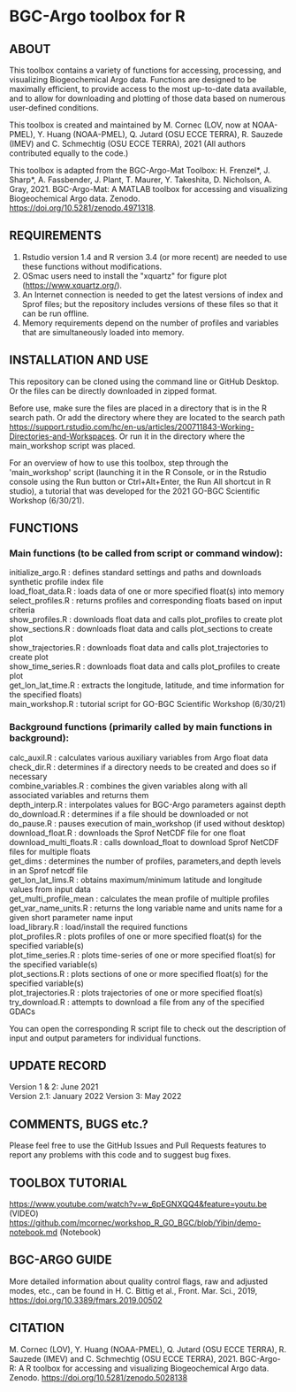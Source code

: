 # BGC-Argo toolbox for R

## ABOUT
This toolbox contains a variety of functions for accessing, processing, and visualizing Biogeochemical Argo data. Functions are designed to be maximally efficient, to provide access to the most up-to-date data available, and to allow for downloading and plotting of those data based on numerous user-defined conditions. 

This toolbox is created and maintained by M. Cornec (LOV, now at NOAA-PMEL), Y. Huang (NOAA-PMEL), Q. Jutard (OSU ECCE TERRA), R. Sauzede (IMEV) and C. Schmechtig (OSU ECCE TERRA), 2021 (All authors contributed equally to the code.)

This toolbox is adapted from the BGC-Argo-Mat Toolbox: H. Frenzel*, J. Sharp*, A. Fassbender, J. Plant, T. Maurer, Y. Takeshita, D. Nicholson, A. Gray, 2021.
BGC-Argo-Mat: A MATLAB toolbox for accessing and visualizing Biogeochemical Argo data. Zenodo. https://doi.org/10.5281/zenodo.4971318.

## REQUIREMENTS
1. Rstudio version 1.4 and R version 3.4 (or more recent) are needed to use these functions without modifications.  
2. OSmac users need to install the "xquartz" for figure plot (https://www.xquartz.org/).
3. An Internet connection is needed to get the latest versions of index and Sprof files; but the repository includes versions of these files so that it can be run offline. 
4. Memory requirements depend on the number of profiles and variables that are simultaneously loaded into memory. 


## INSTALLATION AND USE
This repository can be cloned using the command line or GitHub Desktop. Or the files can be directly downloaded in zipped format.

Before use, make sure the files are placed in a directory that is in the R search path. Or add the directory where they are located to the search path https://support.rstudio.com/hc/en-us/articles/200711843-Working-Directories-and-Workspaces. Or run it in the directory where the main_workshop script was placed.

For an overview of how to use this toolbox, step through the 'main_workshop' script (launching it in the R Console, or in the Rstudio console using the Run button or Ctrl+Alt+Enter, the Run All shortcut in R studio), a tutorial that was developed for the 2021 GO-BGC Scientific Workshop (6/30/21).

## FUNCTIONS

### Main functions (to be called from script or command window):
initialize_argo.R        : defines standard settings and paths and downloads synthetic profile index file<br/>
load_float_data.R        : loads data of one or more specified float(s) into memory<br/>
select_profiles.R        : returns profiles and corresponding floats based on input criteria<br/>
show_profiles.R          : downloads float data and calls plot_profiles to create plot<br/>
show_sections.R          : downloads float data and calls plot_sections to create plot<br/>
show_trajectories.R      : downloads float data and calls plot_trajectories to create plot<br/>
show_time_series.R       : downloads float data and calls plot_profiles to create plot<br/>
get_lon_lat_time.R       : extracts the longitude, latitude, and time information for the specified floats)<br/>
main_workshop.R          : tutorial script for GO-BGC Scientific Workshop (6/30/21)<br/>
### Background functions (primarily called by main functions in background):

calc_auxil.R             : calculates various auxiliary variables from Argo float data<br/>
check_dir.R              : determines if a directory needs to be created and does so if necessary<br/>
combine_variables.R      : combines the given variables along with all associated variables and returns them<br/>
depth_interp.R           : interpolates values for BGC-Argo parameters against depth<br/>
do_download.R            : determines if a file should be downloaded or not<br/>
do_pause.R               : pauses execution of main_workshop (if used without desktop)<br/>
download_float.R         : downloads the Sprof NetCDF file for one float<br/>
download_multi_floats.R  : calls download_float to download Sprof NetCDF files for multiple floats<br/>
get_dims                 : determines the number of profiles, parameters,and depth levels in an Sprof netcdf file<br/> 
get_lon_lat_lims.R       : obtains maximum/minimum latitude and longitude values from input data<br/>
get_multi_profile_mean   : calculates the mean profile of multiple profiles<br/>
get_var_name_units.R     : returns the long variable name and units name for a given short parameter name input<br/>
load_library.R           : load/install the required functions<br/>
plot_profiles.R          : plots profiles of one or more specified float(s) for the specified variable(s)<br/>
plot_time_series.R       : plots time-series of one or more specified float(s) for the specified variable(s)<br/>
plot_sections.R          : plots sections of one or more specified float(s) for the specified variable(s)<br/>
plot_trajectories.R      : plots trajectories of one or more specified float(s)<br/>
try_download.R           : attempts to download a file from any of the specified GDACs<br/>


You can open the corresponding R script file to check out the description of input and output parameters for individual functions. 

## UPDATE RECORD
Version 1 & 2: June 2021<br/>
Version 2.1: January 2022
Version 3: May 2022

## COMMENTS, BUGS etc.?
Please feel free to use the GitHub Issues and Pull Requests features to report any problems with this code and to suggest bug fixes.

## TOOLBOX TUTORIAL
https://www.youtube.com/watch?v=w_6pEGNXQQ4&feature=youtu.be (VIDEO)
https://github.com/mcornec/workshop_R_GO_BGC/blob/Yibin/demo-notebook.md (Notebook)

## BGC-ARGO GUIDE
More detailed information about quality control flags, raw and adjusted modes, etc., can be found in
H. C. Bittig et al., Front. Mar. Sci., 2019, https://doi.org/10.3389/fmars.2019.00502

## CITATION

M. Cornec (LOV), Y. Huang (NOAA-PMEL), Q. Jutard (OSU ECCE TERRA), R. Sauzede (IMEV) and C. Schmechtig (OSU ECCE TERRA), 2021.
BGC-Argo-R: A R toolbox for accessing and visualizing Biogeochemical Argo data. Zenodo. https://doi.org/10.5281/zenodo.5028138
